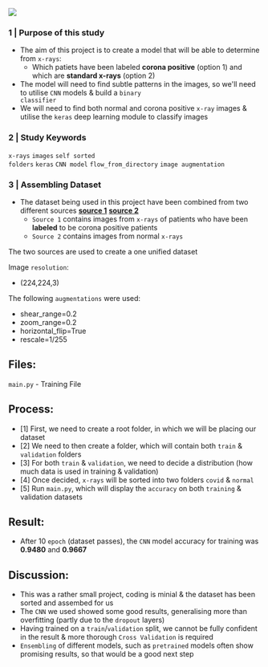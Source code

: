 ![](https://i.imgur.com/XilezGZ.png)

### 1 | Purpose of this study

- The aim of this project is to create a model that will be able to determine from <code>x-rays</code>:
  - Which patiets have been labeled **corona positive** (option 1) and which are **standard x-rays** (option 2)
- The model will need to find subtle patterns in the images, so we'll need to utilise <code>CNN</code> models & build a <code>binary classifier</code> 
- We will need to find both normal and corona positive <code>x-ray</code> images & utilise the <code>keras</code> deep learning module to classify images 

### 2 | Study Keywords 

<code>x-rays</code> <code>images</code> <code>self sorted folders</code> <code>keras</code> <code>CNN model</code> <code>flow_from_directory</code> <code>image augmentation</code>

### 3 | Assembling Dataset
- The dataset being used in this project have been combined from two different sources **[source 1](https://github.com/ieee8023/covid-chestxray-dataset)** **[source 2](https://www.kaggle.com/datasets/paultimothymooney/chest-xray-pneumonia)**
  - <code>Source 1</code> contains images from <code>x-rays</code> of patients who have been **labeled** to be corona positive patients
  - <code>Source 2</code> contains images from normal <code>x-rays</code> 

The two sources are used to create a one unified dataset

Image <code>resolution</code>:
- (224,224,3) 

The following <code>augmentations</code> were used:
- shear_range=0.2
- zoom_range=0.2
- horizontal_flip=True
- rescale=1/255


## Files:
<code>main.py</code> - Training File

## Process:
- [1] First, we need to create a root folder, in which we will be placing our dataset
- [2] We need to then create a folder, which will contain both <code>train</code> & <code>validation</code> folders
- [3] For both <code>train</code> & <code>validation</code>, we need to decide a distribution (how much data is used in training & validation)
- [4] Once decided, <code>x-rays</code> will be sorted into two folders <code>covid</code> & <code>normal</code>
- [5] Run <code>main.py</code>, which will display the <code>accuracy</code> on both <code>training</code> & </code>validation</code> datasets

## Result:
- After 10 <code>epoch</code> (dataset passes), the <code>CNN</code> model accuracy for training was **0.9480** and **0.9667**

## Discussion:
- This was a rather small project, coding is minial & the dataset has been sorted and assembed for us
- The <code>CNN</code> we used showed some good results, generalising more than overfitting (partly due to the <code>dropout</code> layers)
- Having trained on a <code>train</code>/<code>validation</code> split, we cannot be fully confident in the result & more thorough <code>Cross Validation</code> is required
- <code>Ensembling</code> of different models, such as <code>pretrained</code> models often show promising results, so that would be a good next step
